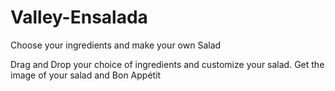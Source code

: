 # Valley-Ensalada
Choose your ingredients and make your own Salad

Drag and Drop your choice of ingredients and customize your salad. Get the image of your salad and Bon Appétit
